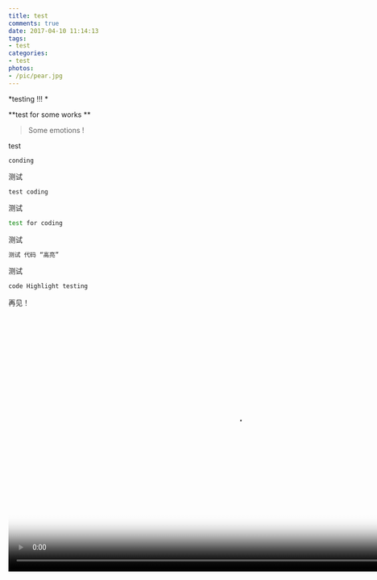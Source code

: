```yaml
---
title: test
comments: true
date: 2017-04-10 11:14:13
tags:
- test
categories:
- test
photos:
- /pic/pear.jpg
---
```


*testing !!! *
<!--more-->

 **test for some works ** 
 > Some emotions ! 


test

	conding
测试
```
test coding
```
测试
```bash
test for coding
```

测试

```bash
测试 代码 “高亮”
```

测试

```bash
code Highlight testing
```


再见！

<div>
<center><video id="my-player" class="video-js" controls preload="auto" width="900" height="510" poster="/pic/01.jpg" data-setup="{}">
<source src="http://v4.music.126.net/20170611012350/f0a46c9b3733b2beabdeb2cb8bb79dfb/web/cloudmusic/I2RhMDQwMSIlMCQgIjAyMg==/mv/499047/21506e7ba0d1cc0747d80af08388d8a2.mp4" type='video/mp4'>
</video>
</center>
</div>


<link href="//vjs.zencdn.net/5.19/video-js.min.css" rel="stylesheet">
<script src="//vjs.zencdn.net/5.19/video.min.js"></script>